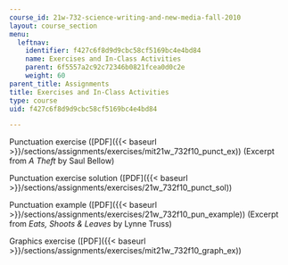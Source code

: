 ```yaml
---
course_id: 21w-732-science-writing-and-new-media-fall-2010
layout: course_section
menu:
  leftnav:
    identifier: f427c6f8d9d9cbc58cf5169bc4e4bd84
    name: Exercises and In-Class Activities
    parent: 6f5557a2c92c72346b0821fcea0d0c2e
    weight: 60
parent_title: Assignments
title: Exercises and In-Class Activities
type: course
uid: f427c6f8d9d9cbc58cf5169bc4e4bd84

---
```


Punctuation exercise ([PDF]({{< baseurl >}}/sections/assignments/exercises/mit21w_732f10_punct_ex)) (Excerpt from _A Theft_ by Saul Bellow)

Punctuation exercise solution ([PDF]({{< baseurl >}}/sections/assignments/exercises/21w_732f10_punct_sol))

Punctuation example ([PDF]({{< baseurl >}}/sections/assignments/exercises/21w_732f10_pun_example)) (Excerpt from _Eats, Shoots & Leaves_ by Lynne Truss)

Graphics exercise ([PDF]({{< baseurl >}}/sections/assignments/exercises/mit21w_732f10_graph_ex))